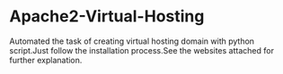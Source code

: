 # Apache2-Virtual-Hosting
Automated the task of creating virtual hosting domain with python script.Just follow the installation process.See the websites attached for further explanation.
